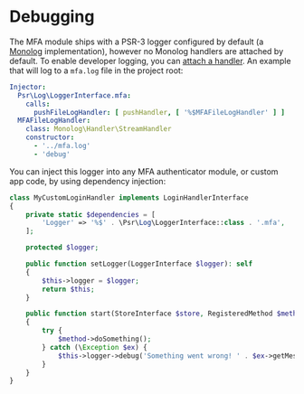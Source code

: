 # Debugging

The MFA module ships with a PSR-3 logger configured by default (a [Monolog](https://github.com/Seldaek/monolog/)
implementation), however no Monolog handlers are attached by default. To enable developer logging, you can
[attach a handler](https://docs.silverstripe.org/en/4/developer_guides/debugging/error_handling/#configuring-error-logging).
An example that will log to a `mfa.log` file in the project root:

```yaml
Injector:
  Psr\Log\LoggerInterface.mfa:
    calls:
      pushFileLogHandler: [ pushHandler, [ '%$MFAFileLogHandler' ] ]
  MFAFileLogHandler:
    class: Monolog\Handler\StreamHandler
    constructor:
      - '../mfa.log'
      - 'debug'
```

You can inject this logger into any MFA authenticator module, or custom app code, by using dependency injection:

```php
class MyCustomLoginHandler implements LoginHandlerInterface
{
    private static $dependencies = [
        'Logger' => '%$' . \Psr\Log\LoggerInterface::class . '.mfa',
    ];

    protected $logger;

    public function setLogger(LoggerInterface $logger): self
    {
        $this->logger = $logger;
        return $this;
    }

    public function start(StoreInterface $store, RegisteredMethod $method): array
    {
        try {
            $method->doSomething();
        } catch (\Exception $ex) {
            $this->logger->debug('Something went wrong! ' . $ex->getMessage(), $ex->getTrace());
        }
    }
}
```
